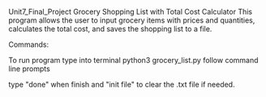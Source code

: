 Unit7_Final_Project
Grocery Shopping List with Total Cost Calculator
This program allows the user to input grocery items with prices and quantities,
calculates the total cost, and saves the shopping list to a file.

Commands:

To run program type into terminal python3 grocery_list.py
follow command line prompts

type "done" when finish and "init file" to clear the .txt file if needed.